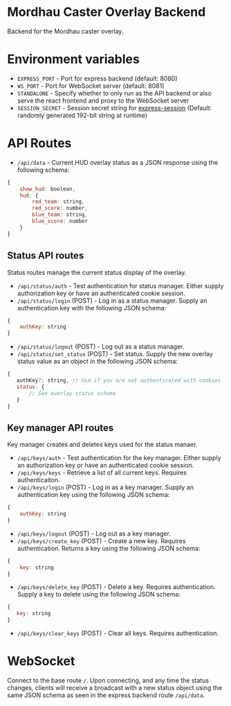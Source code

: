 # Mordhau Caster Overlay Backend
Backend for the Mordhau caster overlay.

# Environment variables
 * `EXPRESS_PORT` - Port for express backend (default: 8080)
 * `WS_PORT` - Port for WebSocket server (default: 8081)
 * `STANDALONE` - Specify whether to only run as the API backend or also serve the react frontend and proxy to the WebSocket server
 * `SESSION_SECRET` - Session secret string for [express-session](https://www.npmjs.com/package/express-session) (Default: randomly generated 192-bit string at runtime)

# API Routes
 * `/api/data` - Current HUD overlay status as a JSON response using the following schema:
```javascript
{
    show_hud: boolean,
    hud: {
        red_team: string,
        red_score: number,
        blue_team: string,
        blue_score: number
    }
}
```

## Status API routes
Status routes manage the current status display of the overlay.
 * `/api/status/auth` - Test authentication for status manager. Either supply authorization key or have an authenticated cookie session.
 * `/api/status/login` (POST) - Log in as a status manager. Supply an authentication key with the following JSON schema:
```javascript
{
    authKey: string
}
```
 * `/api/status/logout` (POST) - Log out as a status manager.
 * `/api/status/set_status` (POST) - Set status. Supply the new overlay status value as an object in the following JSON schema:
```javascript
{
   authKey?: string, // Use if you are not authenticated with cookies
   status: {
       // See overlay status schema
   }
}
```

## Key manager API routes
Key manager creates and deletes keys used for the status manaer.
 * `/api/keys/auth` - Test authentication for the key manager. Either supply an authorization key or have an authenticated cookie session.
 * `/api/keys/keys` - Retrieve a list of all current keys. Requires authenticaiton.
 * `/api/keys/login` (POST) - Log in as a key manager. Supply an authentication key using the following JSON schema:
```javascript
{
    authKey: string
}
```
 * `/api/keys/logout` (POST) - Log out as a key manager.
 * `/api/keys/create_key` (POST) - Create a new key. Requires authentication. Returns a key using the following JSON schema:
```javascript
{
    key: string
}
```
 * `/api/keys/delete_key` (POST) - Delete a key. Requires authentication. Supply a key to delete using the following JSON schema:
 ```javascript
{
    key: string
}
```
 * `/api/keys/clear_keys` (POST) - Clear all keys. Requires authentication.

# WebSocket
Connect to the base route `/`. Upon connecting, and any time the status changes, clients will receive a broadcast with
a new status object using the same JSON schema as seen in the express backend route `/api/data`.
